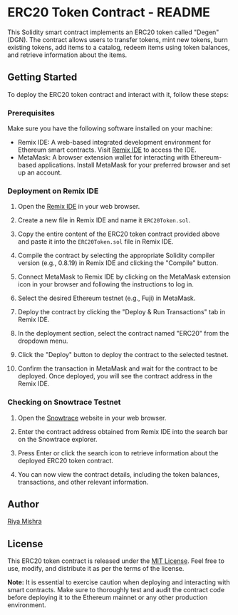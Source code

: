 # ERC20 Token Contract - README

This Solidity smart contract implements an ERC20 token called "Degen" (DGN). The contract allows users to transfer tokens, mint new tokens, burn existing tokens, add items to a catalog, redeem items using token balances, and retrieve information about the items.

## Getting Started

To deploy the ERC20 token contract and interact with it, follow these steps:

### Prerequisites

Make sure you have the following software installed on your machine:

- Remix IDE: A web-based integrated development environment for Ethereum smart contracts. Visit [Remix IDE](https://remix.ethereum.org) to access the IDE.
- MetaMask: A browser extension wallet for interacting with Ethereum-based applications. Install MetaMask for your preferred browser and set up an account.

### Deployment on Remix IDE

1. Open the [Remix IDE](https://remix.ethereum.org) in your web browser.

2. Create a new file in Remix IDE and name it `ERC20Token.sol`.

3. Copy the entire content of the ERC20 token contract provided above and paste it into the `ERC20Token.sol` file in Remix IDE.

4. Compile the contract by selecting the appropriate Solidity compiler version (e.g., 0.8.19) in Remix IDE and clicking the "Compile" button.

5. Connect MetaMask to Remix IDE by clicking on the MetaMask extension icon in your browser and following the instructions to log in.

6. Select the desired Ethereum testnet (e.g., Fuji) in MetaMask.

7. Deploy the contract by clicking the "Deploy & Run Transactions" tab in Remix IDE.

8. In the deployment section, select the contract named "ERC20" from the dropdown menu.

9. Click the "Deploy" button to deploy the contract to the selected testnet.

10. Confirm the transaction in MetaMask and wait for the contract to be deployed. Once deployed, you will see the contract address in the Remix IDE.

### Checking on Snowtrace Testnet

1. Open the [Snowtrace](https://testnet.snowtrace.io/) website in your web browser.

2. Enter the contract address obtained from Remix IDE into the search bar on the Snowtrace explorer.

3. Press Enter or click the search icon to retrieve information about the deployed ERC20 token contract.

4. You can now view the contract details, including the token balances, transactions, and other relevant information.


## Author

[Riya Mishra](https://www.linkedin.com/in/riya-mishra-a2b6ab213/)

## License

This ERC20 token contract is released under the [MIT License](https://opensource.org/licenses/MIT). Feel free to use, modify, and distribute it as per the terms of the license.

**Note:** It is essential to exercise caution when deploying and interacting with smart contracts. Make sure to thoroughly test and audit the contract code before deploying it to the Ethereum mainnet or any other production environment.
